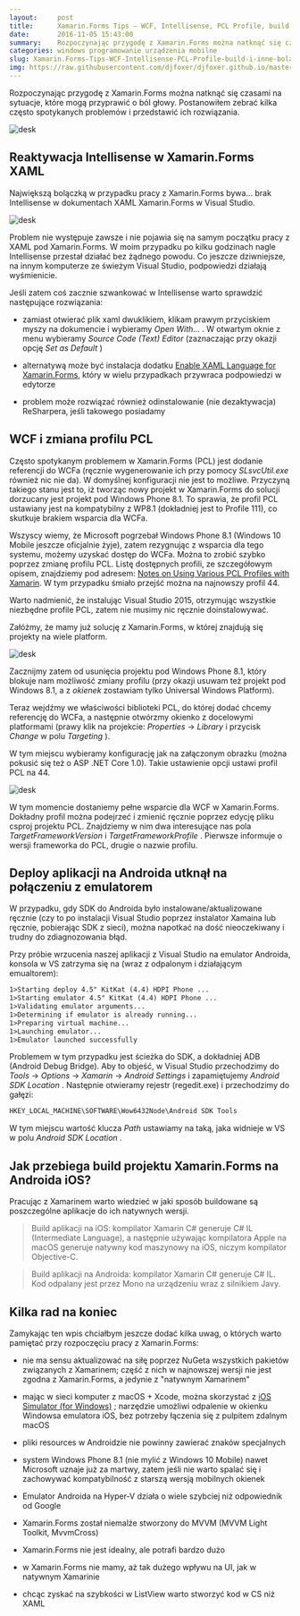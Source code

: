 ```yaml
---
layout:     post
title:      Xamarin.Forms Tips — WCF, Intellisense, PCL Profile, build i inne bolączki
date:       2016-11-05 15:43:00
summary:    Rozpoczynając przygodę z Xamarin.Forms można natknąć się czasami na sytuacje, które mogą przyprawić o ból głowy. Postanowiłem zebrać kilka często spotykanych problemów i przedstawić ich rozwiązania.<!----><!---->Reaktywacja Intellisense w Xamarin.Forms XAMLNajwiększą bolączką w przypadku pracy z Xamarin.Forms bywa... brak Intellisense w dokumentach XAML Xamarin.Forms w Visual Studio. <!----><!----...
categories: windows programowanie urządzenia mobilne
slug: Xamarin.Forms-Tips-WCF-Intellisense-PCL-Profile-build-i-inne-bolaczki,76735.html
img: https://raw.githubusercontent.com/djfoxer/djfoxer.github.io/master/_img/2016-11-5-_42_/g_-_-x-_-_-_x20161105144704_0.png
---
```




Rozpoczynając przygodę z Xamarin.Forms można natknąć się czasami na sytuacje, które mogą przyprawić o ból głowy. Postanowiłem zebrać kilka często spotykanych problemów i przedstawić ich rozwiązania.


![desk](https://raw.githubusercontent.com/djfoxer/djfoxer.github.io/master/_img/2016-11-5-_42_/g_-_-x-_-_-_x20161105144704_0.png)



## Reaktywacja Intellisense w Xamarin.Forms XAML


Największą bolączką w przypadku pracy z Xamarin.Forms bywa... brak Intellisense w dokumentach XAML Xamarin.Forms w Visual Studio. 


![desk](https://raw.githubusercontent.com/djfoxer/djfoxer.github.io/master/_img/2016-11-5-_42_/g_-_-x-_-_-_x20161103002057_0.png)


Problem nie występuje zawsze i nie pojawia się na samym początku pracy z XAML pod Xamarin.Forms. W moim przypadku po kilku godzinach nagle Intellisense przestał działać bez żądnego powodu. Co jeszcze dziwniejsze, na innym komputerze ze świeżym Visual Studio, podpowiedzi działają wyśmienicie.

Jeśli zatem coś zacznie szwankować w Intellisense warto sprawdzić następujące rozwiązania:



  * zamiast otwierać plik xaml dwuklikiem, klikam prawym przyciskiem myszy na dokumencie i wybieramy  *Open With...* . W otwartym oknie z menu wybieramy  *Source Code (Text) Editor*  (zaznaczając przy okazji opcję  *Set as Default* )

  * alternatywą może być instalacja dodatku [Enable XAML Language for Xamarin.Forms](https://visualstudiogallery.msdn.microsoft.com/8195a8e2-a842-4389-a8cb-34e4672e2e13), który w wielu przypadkach przywraca podpowiedzi w edytorze

  * problem może rozwiązać również odinstalowanie (nie dezaktywacja) ReSharpera, jeśli takowego posiadamy



## WCF i zmiana profilu PCL


Często spotykanym problemem w Xamarin.Forms (PCL) jest dodanie referencji do WCFa (ręcznie wygenerowanie ich przy pomocy  *SLsvcUtil.exe*  również nic nie da). W domyślnej konfiguracji nie jest to możliwe. Przyczyną takiego stanu jest to, iż tworząc nowy projekt w Xamarin.Forms do solucji dorzucany jest projekt pod Windows Phone 8.1. To sprawia, że profil PCL ustawiany jest na kompatybilny z WP8.1 (dokładniej jest to Profile 111), co skutkuje brakiem wsparcia dla WCFa. 

Wszyscy wiemy, że Microsoft pogrzebał Windows Phone 8.1 (Windows 10 Mobile jeszcze oficjalnie żyje), zatem rezygnując z wsparcia dla tego systemu, możemy uzyskać dostęp do WCFa. Można to zrobić szybko poprzez zmianę profilu PCL. Listę dostępnych profili, ze szczegółowym opisem, znajdziemy pod adresem: [Notes on Using Various PCL Profiles with Xamarin](http://danrigby.com/2014/04/16/xamarin-pcl-profile-notes/). W tym przypadku śmiało przejść można na najnowszy profil 44.

Warto nadmienić, że instalując Visual Studio 2015, otrzymując wszystkie niezbędne profile PCL, zatem nie musimy nic ręcznie doinstalowywać.

Załóżmy, że mamy już solucję z Xamarin.Forms, w której znajdują się projekty na wiele platform.


![desk](https://raw.githubusercontent.com/djfoxer/djfoxer.github.io/master/_img/2016-11-5-_42_/g_-_-x-_-_-_x20161104190643_0.jpg)


Zacznijmy zatem od usunięcia projektu pod Windows Phone 8.1, który blokuje nam możliwość zmiany profilu (przy okazji usuwam też projekt pod Windows 8.1, a z  *okienek*  zostawiam tylko Universal Windows Platform).

Teraz wejdźmy we właściwości biblioteki PCL, do której dodać chcemy referencję do WCFa, a następnie otwórzmy okienko z docelowymi platformami (prawy klik na projekcie:  *Properties*  ->  *Library*  i przycisk  *Change*  w polu  *Targeting* ).

W tym miejscu wybieramy konfigurację jak na załączonym obrazku (można pokusić się też o ASP .NET Core 1.0). Takie ustawienie opcji ustawi profil PCL na 44.


![desk](https://raw.githubusercontent.com/djfoxer/djfoxer.github.io/master/_img/2016-11-5-_42_/g_-_-x-_-_-_x20161104185720_0.JPG)


W tym momencie dostaniemy pełne wsparcie dla WCF w Xamarin.Forms. Dokładny profil można podejrzeć i zmienić ręcznie poprzez edycję pliku csproj projektu PCL. Znajdziemy w nim dwa interesujące nas pola  *TargetFrameworkVersion*  i  *TargetFrameworkProfile* . Pierwsze informuje o wersji frameworka do PCL, drugie o nazwie profilu.


## Deploy aplikacji na Androida utknął na połączeniu z emulatorem


W przypadku, gdy SDK do Androida było instalowane/aktualizowane ręcznie (czy to po instalacji Visual Studio poprzez instalator Xamaina lub ręcznie, pobierając SDK z sieci), można napotkać na dość nieoczekiwany i trudny do zdiagnozowania błąd.

Przy próbie wrzucenia naszej aplikacji z Visual Studio na emulator Androida, konsola w VS zatrzyma się na (wraz z odpalonym i działającym emualtorem):




```xml
1>Starting deploy 4.5" KitKat (4.4) HDPI Phone ...
1>Starting emulator 4.5" KitKat (4.4) HDPI Phone ...
1>Validating emulator arguments...
1>Determining if emulator is already running...
1>Preparing virtual machine...
1>Launching emulator...
1>Emulator launched successfully
```


Problemem w tym przypadku jest ścieżka do SDK, a dokładniej ADB (Android Debug Bridge). Aby to objeść, w Visual Studio przechodzimy do  *Tools*  ->  *Options*  ->  *Xamarin*  ->  *Android Settings*  i zapamiętujemy  *Android SDK Location* . Następnie otwieramy rejestr (regedit.exe) i przechodzimy do gałęzi:




```xml
HKEY_LOCAL_MACHINE\SOFTWARE\Wow6432Node\Android SDK Tools
```


W tym miejscu wartość klucza  *Path*  ustawiamy na taką, jaka widnieje w VS w polu  *Android SDK Location* .


## Jak przebiega build projektu Xamarin.Forms na Androida iOS?


Pracując z Xamarinem warto wiedzieć w jaki sposób buildowane są poszczególne aplikacje do ich natywnych wersji.


> Build aplikacji na iOS: kompilator Xamarin C# generuje C# IL (Intermediate Language), a następnie używając kompilatora Apple na macOS generuje natywny kod maszynowy na iOS, niczym kompilator Objective-C.


> Build aplikacji na Androida: kompilator Xamarin C# generuje C# IL. Kod odpalany jest przez Mono na urządzeniu wraz z silnikiem Javy.


## Kilka rad na koniec


Zamykając ten wpis chciałbym jeszcze dodać kilka uwag, o których warto pamiętać przy rozpoczęciu pracy z Xamarin.Forms:



  * nie ma sensu aktualizować na siłę poprzez NuGeta wszystkich pakietów związanych z Xamarinem; część z nich w najnowszej wersji nie jest zgodna z Xamarin.Forms, a jedynie z "natywnym Xamarinem" 

  * mając w sieci komputer z macOS + Xcode, można skorzystać z [iOS Simulator (for Windows)](https://developer.xamarin.com/guides/cross-platform/windows/ios-simulator/) ; narzędzie umożliwi odpalenie w okienku Windowsa emulatora iOS, bez potrzeby łączenia się z pulpitem zdalnym macOS

  * pliki resources w Androidzie nie powinny zawierać znaków specjalnych

  * system Windows Phone 8.1 (nie mylić z Windows 10 Mobile) nawet Microsoft uznaje już za martwy, zatem jeśli nie warto spalać się i zachowywać kompatybilność z starszą wersją mobilnych okienek

  * Emulator Androida na Hyper-V działa o wiele szybciej niż odpowiednik od Google

  * Xamarin.Forms został niemalże stworzony do MVVM (MVVM Light Toolkit, MvvmCross)

  * Xamarin.Forms nie jest idealny, ale potrafi bardzo dużo

  * w Xamarin.Forms nie mamy, aż tak dużego wpływu na UI, jak w natywnym Xamarinie

  * chcąc zyskać na szybkości w ListView warto stworzyć kod w CS niż XAML



 